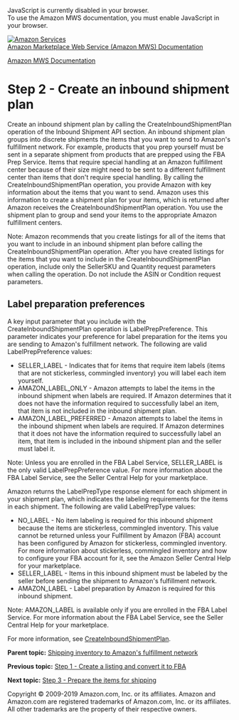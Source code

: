 <div id="MWSDX_noscript">

JavaScript is currently disabled in your browser.  
To use the Amazon MWS documentation, you must enable JavaScript in your
browser.

</div>

<div id="MWSDX_divtop">

[![Amazon
Services](https://images-na.ssl-images-amazon.com/images/G/08/mwsportal/fr_FR/amazonservices.gif
"Amazon Services")](http://services.amazon.fr)  
<span id="MWSDX_titlebar">[Amazon Marketplace Web Service (Amazon MWS)
Documentation](https://developer.amazonservices.fr/gp/mws/docs.html)</span>

</div>

<div id="MWSDX_divbottom">

<div id="MWSDX_divleft">

<div id="MWSDX_toc">

</div>

</div>

<div id="MWSDX_divright">

<div id="MWSDX_content">

<span id="MWSDX_breadcrumbs">[Amazon MWS
Documentation](https://developer.amazonservices.fr/gp/mws/docs.html)</span>

# Step 2 - Create an inbound shipment plan

<div class="body conbody">

Create an inbound shipment plan by calling the
<span class="keyword apiname">CreateInboundShipmentPlan</span> operation
of the Inbound Shipment API section. An inbound shipment plan groups
into discrete shipments the items that you want to send to
<span class="ph">Amazon's fulfillment network</span>. For example,
products that you prep yourself must be sent in a separate shipment from
products that are prepped using the FBA Prep Service. Items that require
special handling at an <span class="ph">Amazon fulfillment center</span>
because of their size might need to be sent to a different fulfillment
center than items that don't require special handling. By calling the
<span class="keyword apiname">CreateInboundShipmentPlan</span>
operation, you provide Amazon with key information about the items that
you want to send. Amazon uses this information to create a shipment plan
for your items, which is returned after Amazon receives the
<span class="keyword apiname">CreateInboundShipmentPlan</span>
operation. You use the shipment plan to group and send your items to the
appropriate <span class="ph">Amazon fulfillment center</span>s.

<div class="note note">

<span class="notetitle">Note:</span> <span class="ph">Amazon recommends
that you create listings for all of the items that you want to include
in an inbound shipment plan before calling the
<span class="keyword apiname">CreateInboundShipmentPlan</span>
operation. After you have created listings for the items that you want
to include in the
<span class="keyword apiname">CreateInboundShipmentPlan</span>
operation, include only the
<span class="keyword parmname">SellerSKU</span> and
<span class="keyword parmname">Quantity</span> request parameters when
calling the operation. Do not include the
<span class="keyword parmname">ASIN</span> or
<span class="keyword parmname">Condition</span> request
parameters.</span>

</div>

<div class="section">

## Label preparation preferences

A key input parameter that you include with the
<span class="keyword apiname">CreateInboundShipmentPlan</span> operation
is <span class="keyword parmname">LabelPrepPreference</span>. This
parameter indicates your preference for label preparation for the items
you are sending to <span class="ph">Amazon's fulfillment network</span>.
The following are valid
<span class="keyword parmname">LabelPrepPreference</span> values:

  - SELLER\_LABEL - Indicates that for items that require item labels
    (items that are not stickerless, commingled inventory) you will
    label each item yourself.
  - AMAZON\_LABEL\_ONLY - Amazon attempts to label the items in the
    inbound shipment when labels are required. If Amazon determines that
    it does not have the information required to successfully label an
    item, that item is not included in the inbound shipment plan.
  - AMAZON\_LABEL\_PREFERRED - Amazon attempts to label the items in the
    inbound shipment when labels are required. If Amazon determines that
    it does not have the information required to successfully label an
    item, that item is included in the inbound shipment plan and the
    seller must label it.

<div class="note note">

<span class="notetitle">Note:</span> Unless you are enrolled in the FBA
Label Service, SELLER\_LABEL is the only valid
<span class="keyword parmname">LabelPrepPreference</span> value. For
more information about the FBA Label Service, see the Seller Central
Help for your marketplace.

</div>

Amazon returns the <span class="keyword parmname">LabelPrepType</span>
response element for each shipment in your shipment plan, which
indicates the labeling requirements for the items in each shipment. The
following are valid <span class="keyword parmname">LabelPrepType</span>
values:

  - NO\_LABEL - No item labeling is required for this inbound shipment
    because the items are stickerless, commingled inventory. This value
    cannot be returned unless your <span class="ph">Fulfillment by
    Amazon (FBA)</span> account has been configured by Amazon for
    stickerless, commingled inventory. For more information about
    stickerless, commingled inventory and how to configure your FBA
    account for it, see the Amazon Seller Central Help for your
    marketplace.
  - SELLER\_LABEL - Items in this inbound shipment must be labeled by
    the seller before sending the shipment to <span class="ph">Amazon's
    fulfillment network</span>.
  - AMAZON\_LABEL - Label preparation by Amazon is required for this
    inbound shipment.

<div class="note note">

<span class="notetitle">Note:</span> AMAZON\_LABEL is available only if
you are enrolled in the FBA Label Service. For more information about
the FBA Label Service, see the Seller Central Help for your marketplace.

</div>

For more information, see
[CreateInboundShipmentPlan](../fba_inbound/FBAInbound_CreateInboundShipmentPlan.md).

</div>

</div>

<div class="related-links">

<div class="familylinks">

<div class="parentlink">

**Parent topic:** [Shipping inventory to Amazon's fulfillment
network](../fba_guide/FBAGuide_ShipInventoryToAFN.md)

</div>

<div class="previouslink">

**Previous topic:** [Step 1 - Create a listing and convert it to
FBA](../fba_guide/FBAGuide_CreateListing.md)

</div>

<div class="nextlink">

**Next topic:** [Step 3 - Prepare the items for
shipping](../fba_guide/FBAGuide_PrepareItems.md)

</div>

</div>

</div>

<div id="MWSDX_footer">

Copyright © 2009-2019 Amazon.com, Inc. or its affiliates. Amazon and
Amazon.com are registered trademarks of Amazon.com, Inc. or its
affiliates. All other trademarks are the property of their respective
owners.

</div>

</div>

</div>

<div style="clear: both;">

</div>

</div>
